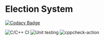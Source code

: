 # Election System

[![Codacy Badge](https://api.codacy.com/project/badge/Grade/c61f9ee989cd47e099f3a928db5b95d8)](https://app.codacy.com/manual/99002676/SDLC_DEV?utm_source=github.com&utm_medium=referral&utm_content=99002676/SDLC_DEV&utm_campaign=Badge_Grade_Settings)

![C/C++ CI](https://github.com/99002676/SDLC_DEV/workflows/C/C++%20CI/badge.svg?branch=master) ![Unit testing](https://github.com/99002676/SDLC_DEV/workflows/Unit%20testing/badge.svg?branch=master) ![cppcheck-action](https://github.com/99002676/SDLC_DEV/workflows/cppcheck-action/badge.svg?branch=master)
